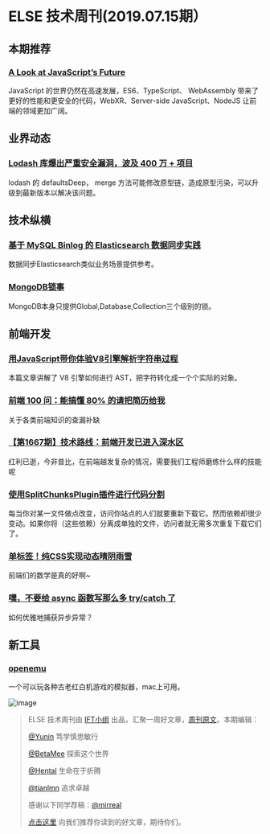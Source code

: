 # ELSE 技术周刊(2019.07.15期）

## 本期推荐

### [A Look at JavaScript’s Future](https://www.toptal.com/javascript/predicting-javascript-future)

JavaScript 的世界仍然在高速发展，ES6、TypeScript、 WebAssembly 带来了更好的性能和更安全的代码，WebXR、Server-side JavaScript、NodeJS 让前端的领域更加广阔。

## 业界动态

### [Lodash 库爆出严重安全漏洞，波及 400 万 + 项目](https://www.infoq.cn/article/k7C-ZvXKOHh284ToEy9K)

lodash 的 defaultsDeep， merge 方法可能修改原型链，造成原型污染，可以升级到最新版本以解决该问题。


## 技术纵横

### [基于 MySQL Binlog 的 Elasticsearch 数据同步实践](https://mp.weixin.qq.com/s/EJP2KC2HZUQwLzF1O6FLcA)
数据同步Elasticsearch类似业务场景提供参考。

### [MongoDB锁事](https://mp.weixin.qq.com/s/bVvHYohHRt8-y7POevyMMA)
MongoDB本身只提供Global,Database,Collection三个级别的锁。


## 前端开发

### [用JavaScript带你体验V8引擎解析字符串过程](https://zhuanlan.zhihu.com/p/73013409)

本篇文章讲解了 V8 引擎如何进行 AST，把字符转化成一个个实际的对象。

### [前端 100 问：能搞懂 80% 的请把简历给我](https://juejin.im/post/5d23e750f265da1b855c7bbe)

关于各类前端知识的查漏补缺

### [【第1667期】技术路线：前端开发已进入深水区](https://mp.weixin.qq.com/s/Ad5DMl6kpF5ZSJawqNNPLg)

红利已逝，今非昔比，在前端越发复杂的情况，需要我们工程师磨练什么样的技能呢

### [使用SplitChunksPlugin插件进行代码分割](https://segmentfault.com/a/1190000016623314)

每当你对某一文件做点改变，访问你站点的人们就要重新下载它。然而依赖却很少变动。如果你将（这些依赖）分离成单独的文件，访问者就无需多次重复下载它们了。

### [单标签！纯CSS实现动态晴阴雨雪](https://juejin.im/post/5d2716ab5188257b775d35ba)

前端们的数学是真的好啊~

### [嘿，不要给 async 函数写那么多 try/catch 了](https://juejin.im/post/5d25b39bf265da1bb67a4176)

如何优雅地捕获异步异常？



## 新工具

### [openemu](http://openemu.org/)

一个可以玩各种古老红白机游戏的模拟器，mac上可用。

![image](https://user-images.githubusercontent.com/17882639/61185239-93170300-a689-11e9-806a-6dbb80e6270b.png)


> ELSE 技术周刊由 [IFT小组](https://github.com/CtripFE) 出品，汇聚一周好文章，[周刊原文](https://zhuanlan.zhihu.com/p/73606198)。本期编辑：
> 
> [@Yunin](https://github.com/Yunin) 笃学慎思敏行
> 
> [@BetaMee](https://github.com/BetaMee) 探索这个世界
> 
> [@Hental](https://github.com/Hental) 生命在于折腾
> 
> [@tianlmn](https://github.com/tianlmn) 追求卓越
>
> 感谢以下同学荐稿：[@mirreal](https://github.com/mirreal)
>
> [点击这里](https://github.com/CtripFE/fe-weekly/issues) 向我们推荐你读到的好文章，期待你们。
